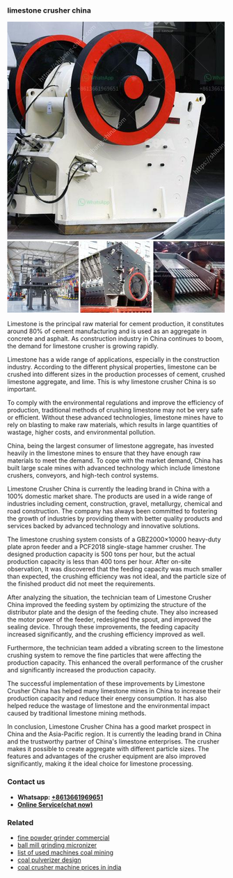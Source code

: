 <h3>limestone crusher china</h3><img src='1702950138.jpg' alt=''><p>Limestone is the principal raw material for cement production, it constitutes around 80% of cement manufacturing and is used as an aggregate in concrete and asphalt. As construction industry in China continues to boom, the demand for limestone crusher is growing rapidly.</p><p>Limestone has a wide range of applications, especially in the construction industry. According to the different physical properties, limestone can be crushed into different sizes in the production processes of cement, crushed limestone aggregate, and lime. This is why limestone crusher China is so important.</p><p>To comply with the environmental regulations and improve the efficiency of production, traditional methods of crushing limestone may not be very safe or efficient. Without these advanced technologies, limestone mines have to rely on blasting to make raw materials, which results in large quantities of wastage, higher costs, and environmental pollution.</p><p>China, being the largest consumer of limestone aggregate, has invested heavily in the limestone mines to ensure that they have enough raw materials to meet the demand. To cope with the market demand, China has built large scale mines with advanced technology which include limestone crushers, conveyors, and high-tech control systems.</p><p>Limestone Crusher China is currently the leading brand in China with a 100% domestic market share. The products are used in a wide range of industries including cement, construction, gravel, metallurgy, chemical and road construction. The company has always been committed to fostering the growth of industries by providing them with better quality products and services backed by advanced technology and innovative solutions.</p><p>The limestone crushing system consists of a GBZ2000×10000 heavy-duty plate apron feeder and a PCF2018 single-stage hammer crusher. The designed production capacity is 500 tons per hour, but the actual production capacity is less than 400 tons per hour. After on-site observation, It was discovered that the feeding capacity was much smaller than expected, the crushing efficiency was not ideal, and the particle size of the finished product did not meet the requirements.</p><p>After analyzing the situation, the technician team of Limestone Crusher China improved the feeding system by optimizing the structure of the distributor plate and the design of the feeding chute. They also increased the motor power of the feeder, redesigned the spout, and improved the sealing device. Through these improvements, the feeding capacity increased significantly, and the crushing efficiency improved as well.</p><p>Furthermore, the technician team added a vibrating screen to the limestone crushing system to remove the fine particles that were affecting the production capacity. This enhanced the overall performance of the crusher and significantly increased the production capacity.</p><p>The successful implementation of these improvements by Limestone Crusher China has helped many limestone mines in China to increase their production capacity and reduce their energy consumption. It has also helped reduce the wastage of limestone and the environmental impact caused by traditional limestone mining methods.</p><p>In conclusion, Limestone Crusher China has a good market prospect in China and the Asia-Pacific region. It is currently the leading brand in China and the trustworthy partner of China's limestone enterprises. The crusher makes it possible to create aggregate with different particle sizes. The features and advantages of the crusher equipment are also improved significantly, making it the ideal choice for limestone processing.</p><h3>Contact us</h3><ul><li><strong>Whatsapp:&nbsp;<a href="https://wa.me/8613661969651">+8613661969651</a></strong></li><li><a href="https://swt.shibang-china.com/?git&amp;zhl&amp;limestone crusher china"><strong>Online Service(chat now)</strong></a></li></ul><h3>Related</h3><ul><li><a href='fine powder grinder commercial.md'>fine powder grinder commercial</a></li><li><a href='ball mill grinding micronizer.md'>ball mill grinding micronizer</a></li><li><a href='list of used machines coal mining.md'>list of used machines coal mining</a></li><li><a href='coal pulverizer design.md'>coal pulverizer design</a></li><li><a href='coal crusher machine prices in india.md'>coal crusher machine prices in india</a></li></ul>